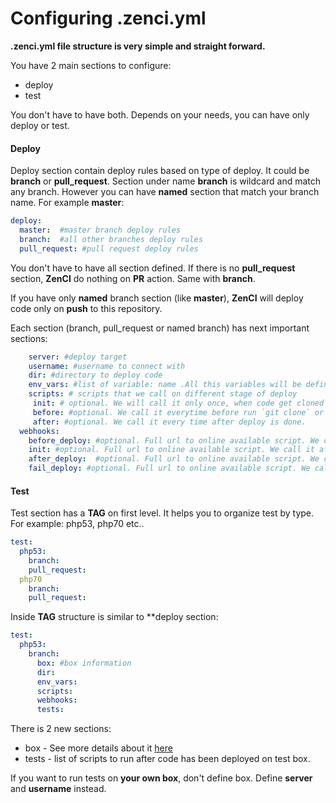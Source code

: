 # Configuring .zenci.yml

**.zenci.yml file structure is very simple and straight forward.**

You have 2 main sections to configure:
- deploy
- test

You don't have to have both. Depends on your needs, you can have only deploy or test.

#### Deploy

Deploy section contain deploy rules based on type of deploy. It could be **branch** or **pull_request**.
Section under name **branch** is wildcard and match any branch. However you can have **named** section that match your branch name. For example **master**:

```yaml
deploy:
  master:  #master branch deploy rules
  branch:  #all other branches deploy rules
  pull_request: #pull request deploy rules
```

You don't have to have all section defined. If there is no **pull_request** section, **ZenCI** do nothing on **PR** action. Same with **branch**. 

If you have only **named** branch section (like **master**), **ZenCI** will deploy code only on **push** to this repository.

Each section (branch, pull_request or named branch) has next important sections:

```yaml
    server: #deploy target 
    username: #username to connect with
    dir: #directory to deploy code
    env_vars: #list of variable: name .All this variables will be defined as Environment Variables.
    scripts: # scripts that we call on different stage of deploy
     init: # optional. We will call it only once, when code get cloned from repository
     before: #optional. We call it everytime before run `git clone` or `git pull`. You can use it to make a backup for example.
     after: #optional. We call it every time after deploy is done.
  webhooks:
    before_deploy: #optional. Full url to online available script. We call it before deploy. It can return Environment Variables.
    init: #optional. Full url to online available script. We call it after `git clone` happen. It can return Environment Variables.
    after_deploy:  #optional. Full url to online available script. We call it after `git clone` or `git pull` happen.
    fail_deploy: #optional. Full url to online available script. We call it if any errors happen during deploy. 
```

#### Test

Test section has a **TAG** on first level. It helps you to organize test by type. For example: php53, php70 etc..

```yaml
test:
  php53:
    branch:
    pull_request:
  php70
    branch:
    pull_request:
```

Inside **TAG** structure is similar to **deploy section:

```yaml
test:
  php53:
    branch:
      box: #box information
      dir:
      env_vars:
      scripts:
      webhooks:
      tests:
```

There is 2 new sections:
- box - See more details about it [here](http://docs.zen.ci/Tests/Test%20Boxes%20information)
- tests - list of scripts to run after code has been deployed on test box.

If you want to run tests on **your own box**, don't define box. Define **server** and **username** instead.


